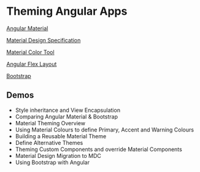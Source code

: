 # Theming Angular Apps

[Angular Material](https://material.angular.io/)

[Material Design Specification](https://material.io)

[Material Color Tool](https://m2.material.io/design/color/the-color-system.html#tools-for-picking-colors)

[Angular Flex Layout](https://github.com/angular/flex-layout/wiki)

[Bootstrap](https://getbootstrap.com/)

## Demos

- Style inheritance and View Encapsulation
- Comparing Angular Material & Bootstrap
- Material Theming  Overview
- Using Material Colours to define Primary, Accent and Warning Colours
- Building a Reusable Material Theme
- Define Alternative Themes
- Theming Custom Components and override Material Components
- Material Design Migration to MDC
- Using Bootstrap with Angular